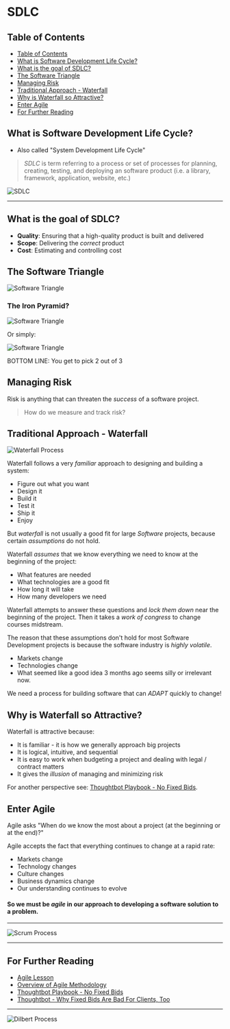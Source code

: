 # SDLC

## Table of Contents

  * [Table of Contents](#table-of-contents)
  * [What is Software Development Life Cycle?](#what-is-software-development-life-cycle?)
  * [What is the goal of SDLC?](#what-is-the-goal-of-sdlc?)
  * [The Software Triangle](#the-software-triangle)
  * [Managing Risk](#managing-risk)
  * [Traditional Approach - Waterfall](#traditional-approach---waterfall)
  * [Why is Waterfall so Attractive?](#why-is-waterfall-so-attractive?)
  * [Enter Agile](#enter-agile)
  * [For Further Reading](#for-further-reading)



## What is Software Development Life Cycle?

* Also called "System Development Life Cycle"

> _SDLC_ is term referring to a process or set of processes for planning, creating, testing, and deploying an software product (i.e. a library, framework, application, website, etc.)

![SDLC](images/sdlc.png)

---

## What is the goal of SDLC?

* **Quality**: Ensuring that a high-quality product is built and delivered
* **Scope**: Delivering the _correct_ product
* **Cost**: Estimating and controlling cost

## The Software Triangle
![Software Triangle](images/iron-triangle.jpg)

### The Iron Pyramid?

![Software Triangle](images/time-cost-quality-scope.jpg)

Or simply:

![Software Triangle](images/fast-good-cheap.png)

BOTTOM LINE: You get to pick 2 out of 3

## Managing Risk

Risk is anything that can threaten the *success* of a software project.

> How do we measure and track risk?


## Traditional Approach - Waterfall

![Waterfall Process](images/waterfall.png)

Waterfall follows a very *familiar* approach to designing and building a system:

* Figure out what you want
* Design it
* Build it
* Test it
* Ship it
* Enjoy

But *waterfall* is not usually a good fit for large *Software* projects, because certain *assumptions* do not hold.

Waterfall _assumes_ that we know everything we need to know at the beginning of the project:

* What features are needed
* What technologies are a good fit
* How long it will take
* How many developers we need

Waterfall attempts to answer these questions and _lock them down_ near the beginning of the project. Then it takes a _work of congress_ to change courses midstream.

The reason that these assumptions don't hold for most Software Development projects is because the software industry is *highly volatile*.

* Markets change
* Technologies change
* What seemed like a good idea 3 months ago seems silly or irrelevant now.

We need a process for building software that can *ADAPT* quickly to change!

## Why is Waterfall so Attractive?

Waterfall is attractive because:

* It is familiar - it is how we generally approach big projects
* It is logical, intuitive, and sequential
* It is easy to work when budgeting a project and dealing with legal / contract matters
* It gives the _illusion_ of managing and minimizing risk

For another perspective see: [Thoughtbot Playbook - No Fixed Bids](https://thoughtbot.com/playbook/our-company/sales#no-fixed-bids).

## Enter Agile

Agile asks "When do we know the most about a project (at the beginning or at the end)?"

Agile accepts the fact that everything continues to change at a rapid rate:

* Markets change
* Technology changes
* Culture changes
* Business dynamics change
* Our understanding continues to evolve

#### So we must be *agile* in our approach to developing a software solution to a problem.

---

![Scrum Process](images/scrum-big.png)

---

## For Further Reading

* [Agile Lesson](https://github.com/ga-wdi-lessons/agile)
* [Overview of Agile Methodology](http://www.slideshare.net/hareshkarkar/overview-of-agile-methodology)
* [Thoughtbot Playbook - No Fixed Bids](https://thoughtbot.com/playbook/our-company/sales#no-fixed-bids)
* [Thoughtbot - Why Fixed Bids Are Bad For Clients, Too](https://robots.thoughtbot.com/why-fixed-bids-are-bad-for-clients-too)


---

![Dilbert Process](images/dilbert-process.gif)
